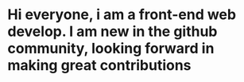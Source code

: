 # Hi everyone, i am a front-end web develop. I am new in the github community, looking forward in making great contributions

